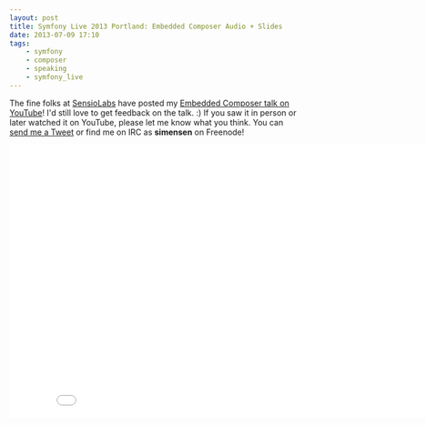 ```yaml
---
layout: post
title: Symfony Live 2013 Portland: Embedded Composer Audio + Slides
date: 2013-07-09 17:10
tags:
    - symfony
    - composer
    - speaking
    - symfony_live
---
```


The fine folks at [SensioLabs](http://sensiolabs.com) have posted my [Embedded
Composer talk on YouTube](http://www.youtube.com/watch?v=9CSovVvRwXk)! I'd still
love to get feedback on the talk. :) If you saw it in person or later watched it
on YouTube, please let me know what you think. You can [send me a
Tweet](https://twitter.com/beausimensen) or find me on IRC as **simensen** on
Freenode!

<div class="video-container">
    <iframe width="853" height="480" src="//www.youtube.com/embed/9CSovVvRwXk?rel=0" frameborder="0" allowfullscreen></iframe>
</div>

